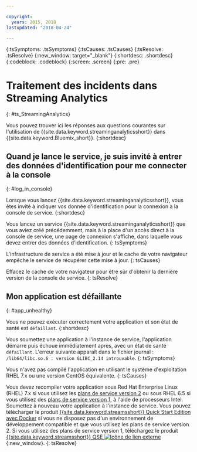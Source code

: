 ```yaml
---

copyright:
  years: 2015, 2018
lastupdated: "2018-04-24"

---
```


<!-- Attribute definitions -->
{:tsSymptoms: .tsSymptoms}
{:tsCauses: .tsCauses}
{:tsResolve: .tsResolve}
{:new_window: target="_blank"}
{:shortdesc: .shortdesc}
{:codeblock: .codeblock}
{:screen: .screen}
{:pre: .pre}

# Traitement des incidents dans Streaming Analytics
{: #ts_StreamingAnalytics}

Vous pouvez trouver ici les réponses aux questions courantes sur l'utilisation de {{site.data.keyword.streaminganalyticsshort}} dans {{site.data.keyword.Bluemix_short}}.
{:shortdesc}

## Quand je lance le service, je suis invité à entrer des données d'identification pour me connecter à la console
{: #log_in_console}

Lorsque vous lancez {{site.data.keyword.streaminganalyticsshort}}, vous êtes invité à indiquer vos donnée d'identification pour la connexion à la console de service.
{:shortdesc}

Vous lancez un service {{site.data.keyword.streaminganalyticsshort}} que vous aviez créé précédemment, mais à la place d'un accès direct à la console de service, une page de connexion s'affiche, dans laquelle vous devez entrer des données d'identification.
{: tsSymptoms}

L'infrastructure de service a été mise à jour et le cache de votre navigateur empêche le service de récupérer cette mise à jour.
{: tsCauses}

Effacez le cache de votre navigateur pour être sûr d'obtenir la dernière version de la console de service.
{: tsResolve}

## Mon application est défaillante
{: #app_unhealthy}

Vous ne pouvez exécuter correctement votre application et son état de santé est `défaillant`.
{:shortdesc}

Vous soumettez une application à l'instance de service, l'application démarre puis échoue immédiatement après, avec un état de santé `défaillant`. L'erreur suivante apparaît dans le fichier journal : `/lib64/libc.so.6 : version GLIBC_2.14 introuvable`.
{: tsSymptoms}

Vous n'avez pas compilé l'application en utilisant le système d'exploitation RHEL 7.x ou une version CentOS équivalente.
{: tsCauses}

Vous devez recompiler votre application sous Red Hat Enterprise Linux (RHEL) 7.x si vous utilisez les [plans de service version 2](/docs/services/StreamingAnalytics/service_plans.html) ou sous RHEL 6.5 si vous utilisez des [plans de service version 1](/docs/services/StreamingAnalytics/service_plans.html), à l'aide de processeurs Intel. Soumettez à nouveau votre application à l'instance de service. Vous pouvez télécharger le produit [{{site.data.keyword.streamsshort}} Quick Start Edition avec Docker](https://www-01.ibm.com/marketing/iwm/iwm/web/preLogin.do?source=swg-ibmistvi) si vous ne disposez pas d'un environnement de développement compatible et que vous utilisez les plans de service version 2. Si vous utilisez des plans de service version 1, téléchargez le produit [{{site.data.keyword.streamsshort}} QSE ![Icône de lien externe](../../icons/launch-glyph.svg "Icône de lien externe")](http://ibmstreams.github.io/streamsx.documentation/docs/4.2/qse-intro/){:new_window}.
{: tsResolve}
